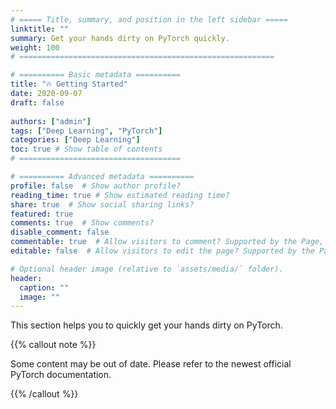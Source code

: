 ```yaml
---
# ===== Title, summary, and position in the left sidebar =====
linktitle: ""
summary: Get your hands dirty on PyTorch quickly.
weight: 100
# =========================================================

# ========== Basic metadata ==========
title: "🔥 Getting Started"
date: 2020-09-07
draft: false
 
authors: ["admin"]
tags: ["Deep Learning", "PyTorch"]
categories: ["Deep Learning"]
toc: true # Show table of contents
# ====================================

# ========== Advanced metadata ========== 
profile: false  # Show author profile?
reading_time: true # Show estimated reading time?
share: true  # Show social sharing links?
featured: true
comments: true  # Show comments?
disable_comment: false
commentable: true  # Allow visitors to comment? Supported by the Page, Post, and Book content types.
editable: false  # Allow visitors to edit the page? Supported by the Page, Post, and Book content types.

# Optional header image (relative to `assets/media/` folder).
header:
  caption: ""
  image: ""
---
```




This section helps you to quickly get your hands dirty on PyTorch.

{{% callout note %}} 

Some content may be out of date. Please refer to the newest official PyTorch documentation.

{{% /callout %}}

<!-- TODO: Add `list_children` shortcode -->

